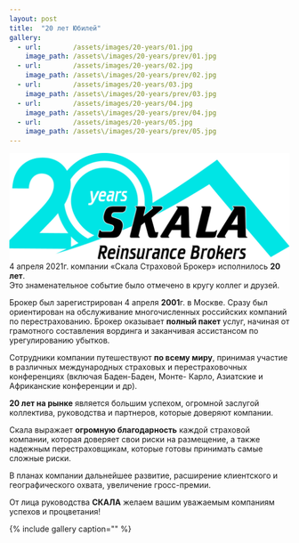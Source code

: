 ```yaml
---
layout: post
title:  "20 лет Юбилей"
gallery:
  - url:        /assets/images/20-years/01.jpg
    image_path: /assets\/images/20-years/prev/01.jpg
  - url:        /assets/images/20-years/02.jpg
    image_path: /assets\/images/20-years/prev/02.jpg
  - url:        /assets/images/20-years/03.jpg
    image_path: /assets\/images/20-years/prev/03.jpg
  - url:        /assets/images/20-years/04.jpg
    image_path: /assets\/images/20-years/prev/04.jpg
  - url:        /assets/images/20-years/05.jpg
    image_path: /assets\/images/20-years/prev/05.jpg
---
```


![](/assets/images/20-years/Logo_20.jpg)
4 апреля 2021г. компании «Скала Страховой Брокер» исполнилось **20 лет**.  
Это знаменательное событие было отмечено в кругу коллег и друзей.

Брокер был зарегистрирован 4 апреля **2001**г. в Москве.
Сразу был ориентирован на обслуживание многочисленных российских компаний по перестрахованию.
Брокер оказывает **полный пакет** услуг, начиная от грамотного составления вординга и заканчивая ассистансом по урегулированию убытков.

Сотрудники компании путешествуют **по всему миру**, принимая участие в различных
международных страховых и перестраховочных конференциях (включая Баден-Баден, Монте-
Карло, Азиатские и Африканские конференции и др).

**20 лет на рынке** является большим успехом, огромной заслугой коллектива, руководства и партнеров, которые доверяют компании.

Скала выражает **огромную благодарность** каждой страховой компании, которая доверяет свои риски на размещение, а также надежным перестраховщикам, которые готовы принимать самые сложные риски.

В планах компании дальнейшее развитие, расширение клиентского и географического охвата,
увеличение гросс-премии.

От лица руководства **СКАЛА** желаем вашим уважаемым компаниям успехов и процветания!

{% include gallery caption="" %}